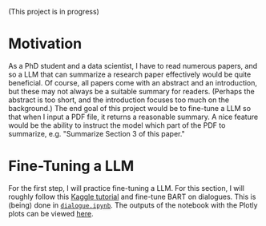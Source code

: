 (This project is in progress)

# Motivation

As a PhD student and a data scientist, I have to read numerous papers, and so a LLM that can summarize a research paper effectively would be quite beneficial. Of course, all papers come with an abstract and an introduction, but these may not always be a suitable summary for readers. (Perhaps the abstract is too short, and the introduction focuses too much on the background.) The end goal of this project would be to fine-tune a LLM so that when I input a PDF file, it returns a reasonable summary. A nice feature would be the ability to instruct the model which part of the PDF to summarize, e.g. "Summarize Section 3 of this paper."

# Fine-Tuning a LLM

For the first step, I will practice fine-tuning a LLM. For this section, I will roughly follow this [Kaggle tutorial](https://www.kaggle.com/code/lusfernandotorres/text-summarization-with-large-language-models) and fine-tune BART on dialogues. This is (being) done in [`dialogue.ipynb`](dialogue.ipynb). The outputs of the notebook with the Plotly plots can be viewed [here](https://dhk628.github.io/text-summarization/).